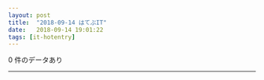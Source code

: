 ```yaml
---
layout: post
title:  "2018-09-14 はてぶIT"
date:   2018-09-14 19:01:22
tags: [it-hotentry]
---
```

0 件のデータあり

<hr>
